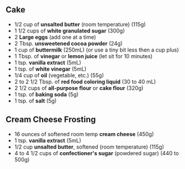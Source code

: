 ## Cake
* 1/2 cup of **unsalted butter** (room temperature) (115g)
* 1 1/2 cups of **white granulated sugar** (300g)
* 2 **Large eggs** (add one at a time)
* 2 Tbsp. **unsweetened cocoa powder** (24g)
* 1 cup of **buttermilk** (250mL) (or use a tiny bit less then a cup plus)
* 1 Tbsp. of **vinegar** or **lemon juice** (let sit for 10 minutes)
* 1 tsp. **vanilla extract** (5mL)
* 1 tsp. of **white vinegar** (5mL)
* 1/4 cup of **oil** (vegetable, etc.) (55g)
* 2 to 2 1/2 Tbsp. of **red food coloring liquid** (30 to 40 mL)
* 2 1/2 cups of **all-purpose flour** or **cake flour** (320g)
* 1 tsp. of **baking soda** (5g)
* 1 tsp. of **salt** (5g)

## Cream Cheese Frosting
* 16 ounces of softened room temp **cream cheese** (450g)
* 1 tsp. **vanilla extract** (5mL)
* 1/2 cup **unsalted butter**, softened (room temperature) (115g)
* 4 to 4 1/2 cups of **confectioner's sugar** (powdered sugar) (440 to 500g)
